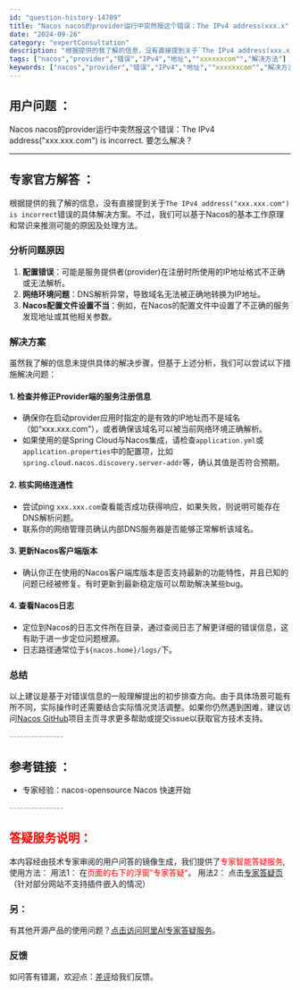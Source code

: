 ```yaml
---
id: "question-history-14709"
title: "Nacos nacos的provider运行中突然报这个错误：The IPv4 address(xxx.x"
date: "2024-09-26"
category: "expertConsultation"
description: "根据提供的我了解的信息，没有直接提到关于`The IPv4 address(xxx.xxx.com) is incorrect`错误的具体解决方案。不过，我们可以基于Nacos的基本工作原理和常识来推测可能的原因及处理方法。### 分析问题原因1. **配置错误**：可能是服务提供者(provide"
tags: ["nacos","provider","错误","IPv4","地址",""xxxxxxcom"","解决方法"]
keywords: ["nacos","provider","错误","IPv4","地址",""xxxxxxcom"","解决方法"]
---
```


## 用户问题 ： 
 Nacos nacos的provider运行中突然报这个错误：The IPv4 address("xxx.xxx.com") is incorrect. 要怎么解决？  

---------------
## 专家官方解答 ：

根据提供的我了解的信息，没有直接提到关于`The IPv4 address("xxx.xxx.com") is incorrect`错误的具体解决方案。不过，我们可以基于Nacos的基本工作原理和常识来推测可能的原因及处理方法。

### 分析问题原因

1. **配置错误**：可能是服务提供者(provider)在注册时所使用的IP地址格式不正确或无法解析。
2. **网络环境问题**：DNS解析异常，导致域名无法被正确地转换为IP地址。
3. **Nacos配置文件设置不当**：例如，在Nacos的配置文件中设置了不正确的服务发现地址或其他相关参数。

### 解决方案
虽然我了解的信息未提供具体的解决步骤，但基于上述分析，我们可以尝试以下措施解决问题：

#### 1. 检查并修正Provider端的服务注册信息
- 确保你在启动provider应用时指定的是有效的IP地址而不是域名（如“xxx.xxx.com”），或者确保该域名可以被当前网络环境正确解析。
- 如果使用的是Spring Cloud与Nacos集成，请检查`application.yml`或`application.properties`中的配置项，比如`spring.cloud.nacos.discovery.server-addr`等，确认其值是否符合预期。

#### 2. 核实网络连通性
- 尝试ping `xxx.xxx.com`查看能否成功获得响应，如果失败，则说明可能存在DNS解析问题。
- 联系你的网络管理员确认内部DNS服务器是否能够正常解析该域名。

#### 3. 更新Nacos客户端版本
- 确认你正在使用的Nacos客户端库版本是否支持最新的功能特性，并且已知的问题已经被修复。有时更新到最新稳定版可以帮助解决某些bug。

#### 4. 查看Nacos日志
- 定位到Nacos的日志文件所在目录，通过查阅日志了解更详细的错误信息，这有助于进一步定位问题根源。
- 日志路径通常位于`${nacos.home}/logs/`下。

### 总结
以上建议是基于对错误信息的一般理解提出的初步排查方向。由于具体场景可能有所不同，实际操作时还需要结合实际情况灵活调整。如果你仍然遇到困难，建议访问[Nacos GitHub](https://github.com/alibaba/nacos)项目主页寻求更多帮助或提交issue以获取官方技术支持。


<font color="#949494">---------------</font> 


## 参考链接 ：

* 专家经验：nacos-opensource Nacos 快速开始 


 <font color="#949494">---------------</font> 
 


## <font color="#FF0000">答疑服务说明：</font> 

本内容经由技术专家审阅的用户问答的镜像生成，我们提供了<font color="#FF0000">专家智能答疑服务</font>,使用方法：
用法1： 在<font color="#FF0000">页面的右下的浮窗”专家答疑“</font>。
用法2： 点击[专家答疑页](https://answer.opensource.alibaba.com/docs/intro)（针对部分网站不支持插件嵌入的情况）
### 另：


有其他开源产品的使用问题？[点击访问阿里AI专家答疑服务](https://answer.opensource.alibaba.com/docs/intro)。
### 反馈
如问答有错漏，欢迎点：[差评](https://ai.nacos.io/user/feedbackByEnhancerGradePOJOID?enhancerGradePOJOId=17172)给我们反馈。
